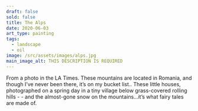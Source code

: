 ```yaml
---
draft: false
sold: false
title: The Alps
date: 2020-06-03
art_type: painting
tags:
  - landscape
  - oil
image: /src/assets/images/alps.jpg
main_image_alt: THIS DESCRIPTION IS REQUIRED
---
```

From a photo in the LA Times. These mountains are located in Romania, and though I’ve never been there, it’s on my bucket list.. These little houses, photographed on a spring day in a tiny village below grass-covered rolling hills - - and the almost-gone snow on the mountains…it’s what fairy tales are made of.
